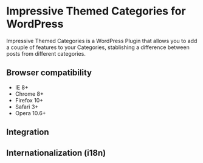 Impressive Themed Categories for WordPress
==========


Impressive Themed Categories is a WordPress Plugin that allows you to add a couple of features to your Categories, stablishing a difference between posts from different categories.

Browser compatibility
----------
- IE 8+
- Chrome 8+
- Firefox 10+
- Safari 3+
- Opera 10.6+

Integration
----------


Internationalization (i18n)
----------

